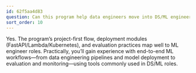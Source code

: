 ```yaml
---
id: 62f5aa4d83
question: Can this program help data engineers move into DS/ML engineering?
sort_order: 10
---
```


Yes. The program’s project-first flow, deployment modules (FastAPI/Lambda/Kubernetes), and evaluation practices map well to ML engineer roles. Practically, you’ll gain experience with end-to-end ML workflows—from data engineering pipelines and model deployment to evaluation and monitoring—using tools commonly used in DS/ML roles.